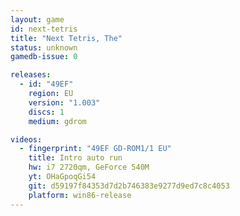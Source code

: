 ```yaml
---
layout: game
id: next-tetris
title: "Next Tetris, The"
status: unknown
gamedb-issue: 0

releases:
  - id: "49EF"
    region: EU
    version: "1.003"
    discs: 1
    medium: gdrom

videos:
  - fingerprint: "49EF GD-ROM1/1 EU"
    title: Intro auto run
    hw: i7 2720qm, GeForce 540M
    yt: OHaGpoqGi54
    git: d59197f84353d7d2b746383e9277d9ed7c8c4053
    platform: win86-release
---
```

